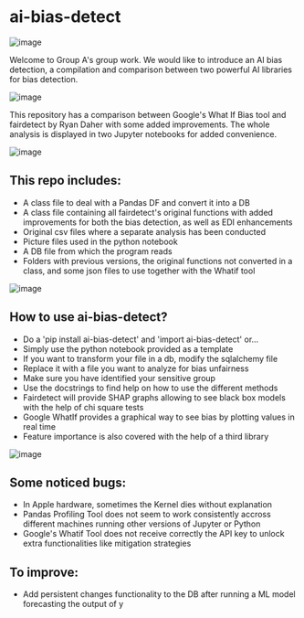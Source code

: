 # ai-bias-detect

![image](https://user-images.githubusercontent.com/91435423/181649384-47ccf79c-f0bf-4d5e-8c3b-dacd0a14a4cb.png)

Welcome to Group A's group work. We would like to introduce an AI bias detection, a compilation and comparison between two powerful AI libraries for bias detection.

![image](https://user-images.githubusercontent.com/91435423/181649485-77a397be-6cb2-41c7-b2e6-60e37bd28f2b.png)

This repository has a comparison between Google's What If Bias tool and fairdetect by Ryan Daher with some added improvements.
The whole analysis is displayed in two Jupyter notebooks for added convenience.


![image](https://user-images.githubusercontent.com/91435423/181716546-52c48452-123b-4e0d-aca3-687426595016.png)

## This repo includes:

- A class file to deal with a Pandas DF and convert it into a DB
- A class file containing all fairdetect's original functions with added improvements for both the bias detection, as well as EDI enhancements
- Original csv files where a separate analysis has been conducted
- Picture files used in the python notebook
- A DB file from which the program reads
- Folders with previous versions, the original functions not converted in a class, and some json files to use together with the Whatif tool



![image](https://user-images.githubusercontent.com/91435423/181716386-dafcce7e-858f-4b53-9e4b-fe56abbff528.png)

## How to use ai-bias-detect?

- Do a 'pip install ai-bias-detect' and 'import ai-bias-detect' or...
- Simply use the python notebook provided as a template
- If you want to transform your file in a db, modify the sqlalchemy file
- Replace it with a file you want to analyze for bias unfairness
- Make sure you have identified your sensitive group
- Use the docstrings to find help on how to use the different methods
- Fairdetect will provide SHAP graphs allowing to see black box models with the help of chi square tests
- Google WhatIf provides a graphical way to see bias by plotting values in real time
-  Feature importance is also covered with the help of a third library


![image](https://user-images.githubusercontent.com/91435423/181649718-ed262cec-d30e-4bdd-a9ba-423dce06281d.png)

## Some noticed bugs:

- In Apple hardware, sometimes the Kernel dies without explanation
- Pandas Profiling Tool does not seem to work consistently accross different machines running other versions of Jupyter or Python
- Google's Whatif Tool does not receive correctly the API key to unlock extra functionalities like mitigation strategies

## To improve: 

- Add persistent changes functionality to the DB after running a ML model forecasting the output of y
